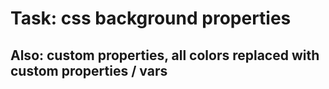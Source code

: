 # Task: css background properties

## Also: custom properties, all colors replaced with custom properties / vars

